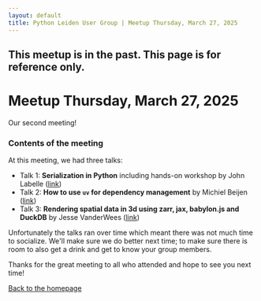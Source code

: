 ```yaml
---
layout: default
title: Python Leiden User Group | Meetup Thursday, March 27, 2025
---
```


## This meetup is in the past. This page is for reference only.

# Meetup Thursday, March 27, 2025

Our second meeting!

### Contents of the meeting

At this meeting, we had three talks:

- Talk 1: **Serialization in Python** including hands-on workshop by John Labelle ([link](https://www.airza.net/py))
- Talk 2: **How to use `uv` for dependency management** by Michiel Beijen ([link](https://x14.nl/uv))
- Talk 3: **Rendering spatial data in 3d using zarr, jax, babylon.js and DuckDB** by Jesse VanderWees ([link](http://topography.jessekv.com/))

Unfortunately the talks ran over time which meant there was not much time to socialize. We'll make sure
we do better next time; to make sure there is room to also get a drink and get to know your group members.

Thanks for the great meeting to all who attended and hope to see you next time!

[Back to the homepage](/)
